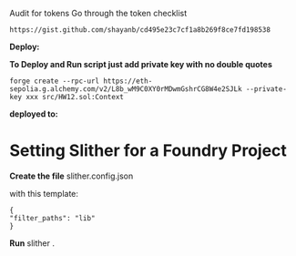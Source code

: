 Audit for tokens
Go through the token checklist

    https://gist.github.com/shayanb/cd495e23c7cf1a8b269f8ce7fd198538

**Deploy:**

**To Deploy and Run script just add private key with no double quotes**

    forge create --rpc-url https://eth-sepolia.g.alchemy.com/v2/L8b_wM9C0XY0rMDwmGshrCG8W4e2SJLk --private-key xxx src/HW12.sol:Context

**deployed to:**

# Setting Slither for a Foundry Project

**Create the file**
slither.config.json

with this template:

    {
    "filter_paths": "lib"
    }

**Run**
slither .
